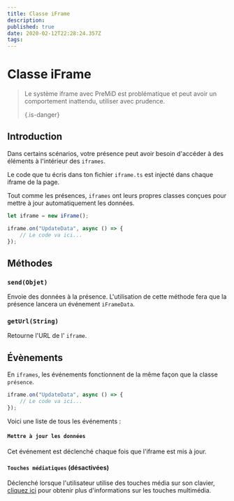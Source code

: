 ```yaml
---
title: Classe iFrame
description: 
published: true
date: 2020-02-12T22:28:24.357Z
tags: 
---
```


# Classe iFrame
> Le système iframe avec PreMiD est problématique et peut avoir un comportement inattendu, utiliser avec prudence. 
> 
> {.is-danger}

## Introduction

Dans certains scénarios, votre présence peut avoir besoin d'accéder à des éléments à l'intérieur des `iframes`.

Le code que tu écris dans ton fichier `iframe.ts` est injecté dans chaque iframe de la page.

Tout comme les présences, `iframes` ont leurs propres classes conçues pour mettre à jour automatiquement les données.

```typescript
let iframe = new iFrame();

iframe.on("UpdateData", async () => {
    // Le code va ici...
});
```

## Méthodes

### `send(Objet)`
Envoie des données à la présence. L'utilisation de cette méthode fera que la présence lancera un événement `iFrameData`.

### `getUrl(String)`
Retourne l'URL de l' `iframe`.

## Évènements
En `iframes`, les événements fonctionnent de la même façon que la classe `présence`.

```typescript
iframe.on("UpdateData", async () => {
    // Le code va ici...
});
```

Voici une liste de tous les événements :

#### `Mettre à jour les données`

Cet événement est déclenché chaque fois que l'iframe est mis à jour.

#### `Touches médiatiques` (désactivées)

Déclenché lorsque l'utilisateur utilise des touches média sur son clavier, [cliquez ici](/dev/presence/class#mediakeys) pour obtenir plus d'informations sur les touches multimédia.